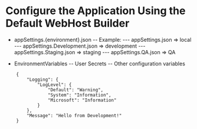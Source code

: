 # Configure the Application Using the Default WebHost Builder

- appSettings.{environment}.json
-- Example:
--- appSettings.json => local
--- appSettings.Development.json => development
--- appSettings.Staging.json => staging
--- appSettings.QA.json => QA

- EnvironmentVariables
-- User Secrets
-- Other configuration variables

```<c#>
    {
        "Logging": {
            "LogLevel": {
                "Default": "Warning",
                "System": "Information",
                "Microsoft": "Information"
            }
        },
        "Message": "Hello from Development!"
    }
```
